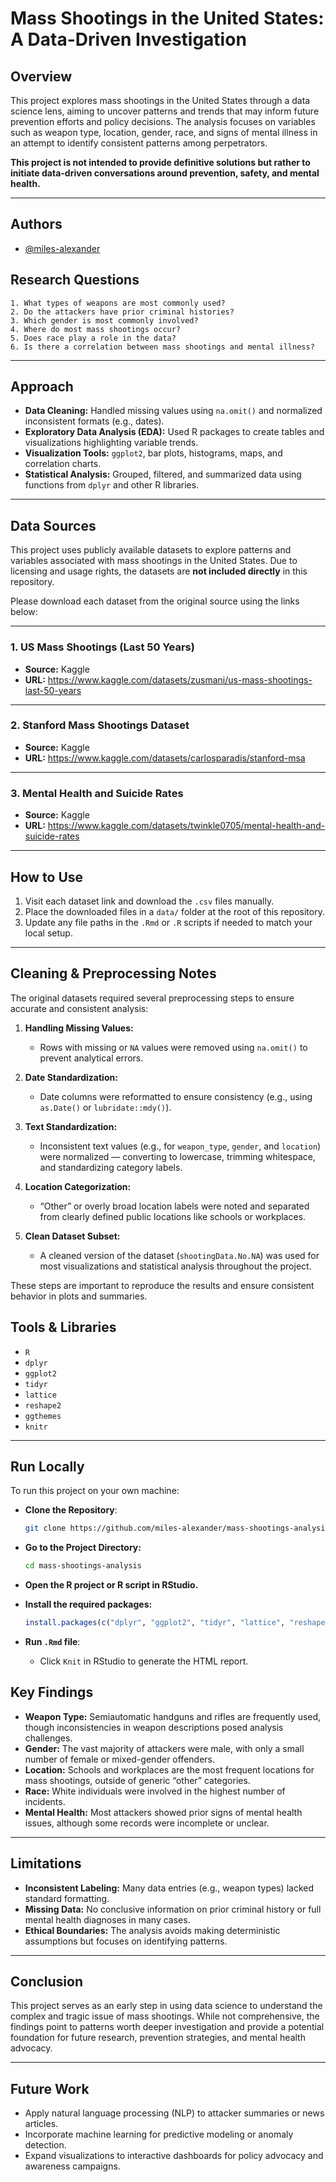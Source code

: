 # Mass Shootings in the United States: A Data-Driven Investigation  


## Overview

This project explores mass shootings in the United States through a data science lens, aiming to uncover patterns and trends that may inform future prevention efforts and policy decisions. The analysis focuses on variables such as weapon type, location, gender, race, and signs of mental illness in an attempt to identify consistent patterns among perpetrators.

**This project is not intended to provide definitive solutions but rather to initiate data-driven conversations around prevention, safety, and mental health.**

---
## Authors

- [@miles-alexander](https://www.github.com/miles-alexander)

## Research Questions

    1. What types of weapons are most commonly used?
    2. Do the attackers have prior criminal histories?
    3. Which gender is most commonly involved?
    4. Where do most mass shootings occur?
    5. Does race play a role in the data?
    6. Is there a correlation between mass shootings and mental illness?

---

## Approach

- **Data Cleaning:** Handled missing values using `na.omit()` and normalized inconsistent formats (e.g., dates).
- **Exploratory Data Analysis (EDA):** Used R packages to create tables and visualizations highlighting variable trends.
- **Visualization Tools:** `ggplot2`, bar plots, histograms, maps, and correlation charts.
- **Statistical Analysis:** Grouped, filtered, and summarized data using functions from `dplyr` and other R libraries.

---

## Data Sources 

This project uses publicly available datasets to explore patterns and variables associated with mass shootings in the United States. Due to licensing and usage rights, the datasets are **not included directly** in this repository.

Please download each dataset from the original source using the links below:

---

### 1. US Mass Shootings (Last 50 Years)
- **Source:** Kaggle
- **URL:** https://www.kaggle.com/datasets/zusmani/us-mass-shootings-last-50-years

---

### 2. Stanford Mass Shootings Dataset
- **Source:** Kaggle
- **URL:** https://www.kaggle.com/datasets/carlosparadis/stanford-msa

---

### 3. Mental Health and Suicide Rates
- **Source:** Kaggle
- **URL:** https://www.kaggle.com/datasets/twinkle0705/mental-health-and-suicide-rates

---

## How to Use

1. Visit each dataset link and download the `.csv` files manually.
2. Place the downloaded files in a `data/` folder at the root of this repository.
3. Update any file paths in the `.Rmd` or `.R` scripts if needed to match your local setup.

---

## Cleaning & Preprocessing Notes

The original datasets required several preprocessing steps to ensure accurate and consistent analysis:

1. **Handling Missing Values:**
   - Rows with missing or `NA` values were removed using `na.omit()` to prevent analytical errors.

2. **Date Standardization:**
   - Date columns were reformatted to ensure consistency (e.g., using `as.Date()` or `lubridate::mdy()`).

3. **Text Standardization:**
   - Inconsistent text values (e.g., for `weapon_type`, `gender`, and `location`) were normalized — converting to lowercase, trimming whitespace, and standardizing category labels.

4. **Location Categorization:**
   - “Other” or overly broad location labels were noted and separated from clearly defined public locations like schools or workplaces.

5. **Clean Dataset Subset:**
   - A cleaned version of the dataset (`shootingData.No.NA`) was used for most visualizations and statistical analysis throughout the project.

These steps are important to reproduce the results and ensure consistent behavior in plots and summaries.

## Tools & Libraries

- `R`
- `dplyr`
- `ggplot2`
- `tidyr`
- `lattice`
- `reshape2`
- `ggthemes`
- `knitr`

---
## Run Locally

To run this project on your own machine:

- **Clone the Repository**:
   ```bash
   git clone https://github.com/miles-alexander/mass-shootings-analysis.git
   ```

- **Go to the Project Directory:**
    ```bash
    cd mass-shootings-analysis
    ```

- **Open the R project or R script in RStudio.**

- **Install the required packages:**
   ```R
   install.packages(c("dplyr", "ggplot2", "tidyr", "lattice", "reshape2", "ggthemes", "knitr"))
   ```

- **Run `.Rmd` file**:
   - Click `Knit` in RStudio to generate the HTML report.

## Key Findings

- **Weapon Type:** Semiautomatic handguns and rifles are frequently used, though inconsistencies in weapon descriptions posed analysis challenges.
- **Gender:** The vast majority of attackers were male, with only a small number of female or mixed-gender offenders.
- **Location:** Schools and workplaces are the most frequent locations for mass shootings, outside of generic “other” categories.
- **Race:** White individuals were involved in the highest number of incidents.
- **Mental Health:** Most attackers showed prior signs of mental health issues, although some records were incomplete or unclear.

---

## Limitations

- **Inconsistent Labeling:** Many data entries (e.g., weapon types) lacked standard formatting.
- **Missing Data:** No conclusive information on prior criminal history or full mental health diagnoses in many cases.
- **Ethical Boundaries:** The analysis avoids making deterministic assumptions but focuses on identifying patterns.

---

## Conclusion

This project serves as an early step in using data science to understand the complex and tragic issue of mass shootings. While not comprehensive, the findings point to patterns worth deeper investigation and provide a potential foundation for future research, prevention strategies, and mental health advocacy.

---

## Future Work

- Apply natural language processing (NLP) to attacker summaries or news articles.
- Incorporate machine learning for predictive modeling or anomaly detection.
- Expand visualizations to interactive dashboards for policy advocacy and awareness campaigns.


